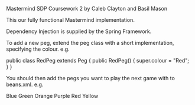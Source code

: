Mastermind
SDP Coursework 2
by Caleb Clayton and Basil Mason


This our fully functional Mastermind implementation.

Dependency Injection is supplied by the Spring Framework.

To add a new peg, extend the peg class with a short implementation, specifying the colour.
e.g.

public class RedPeg extends Peg {
	public RedPeg() {
		super.colour = "Red";
	}
}


You should then add the pegs you want to play the next game with to beans.xml.
e.g.

<property name="pegList">
    <list>
       <value>Blue</value>
       <value>Green</value>
       <value>Orange</value>
       <value>Purple</value>
       <value>Red</value>
       <value>Yellow</value>
    </list>
</property>
